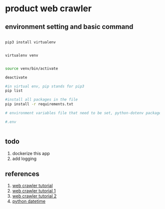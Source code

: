 # product web crawler



## environment setting and basic command
``` bash

pip3 install virtualenv


virtualenv venv


source venv/bin/activate

deactivate 

#in virtual env, pip stands for pip3
pip list

#install all packages in the file
pip install -r requirements.txt

# environment variables file that need to be set, python-dotenv package will pick up values from these files

#.env



```

## todo
1. dockerize this app
2. add logging


## references
1. [web crawler tutorial](https://medium.com/marketingdatascience/selenium%E6%95%99%E5%AD%B8-%E4%B8%80-%E5%A6%82%E4%BD%95%E4%BD%BF%E7%94%A8webdriver-send-keys-988816ce9bed)
2. [web crawler tutorial 1](https://titangene.github.io/article/python-crawler-note.html)
3. [web crawler tutorial 2](https://brightdata.com/blog/how-tos/how-to-use-beautiful-soup-for-web-scraping-with-python?kw=&cpn=18020763274&cam=aw_proxy-pmax_en___&utm_matchtype=&cq_src=google_ads&cq_cmp=18020763274&cq_term=&cq_plac=&cq_net=x&cq_plt=gp&utm_term=&utm_campaign=proxy-pmax_en&utm_source=adwords&utm_medium=ppc&utm_content=&hsa_acc=1393175403&hsa_cam=18020763274&hsa_grp=&hsa_ad=&hsa_src=x&hsa_tgt=&hsa_kw=&hsa_mt=&hsa_net=adwords&hsa_ver=3&gclid=Cj0KCQiA7bucBhCeARIsAIOwr-85cXyhZQmiaj6xAJSqNTOFPV3n6FnJ9ml6aroCpug2W1Dm2HfEMkMaAirYEALw_wcB)
4. [python datetime](https://www.freecodecamp.org/news/python-datetime-now-how-to-get-todays-date-and-time/)
